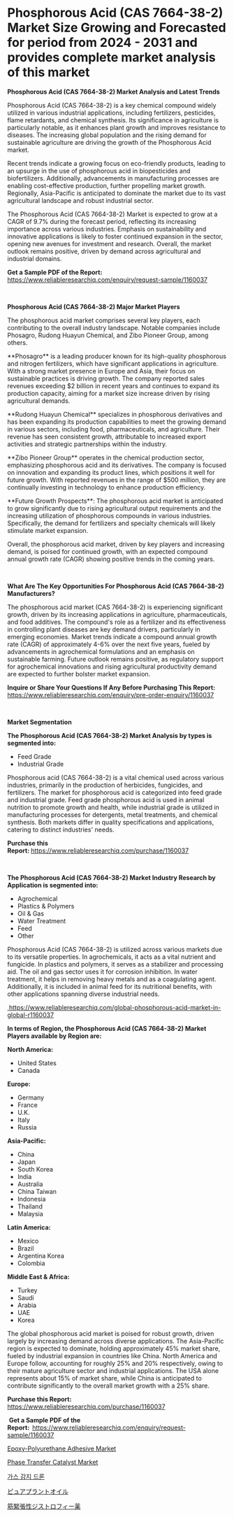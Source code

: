 <p><h1>Phosphorous Acid (CAS 7664-38-2) Market Size Growing and Forecasted for period from 2024 - 2031 and provides complete market analysis of this market</h1></p><p><strong>Phosphorous Acid (CAS 7664-38-2) Market Analysis and Latest Trends</strong></p>
<p><p>Phosphorous Acid (CAS 7664-38-2) is a key chemical compound widely utilized in various industrial applications, including fertilizers, pesticides, flame retardants, and chemical synthesis. Its significance in agriculture is particularly notable, as it enhances plant growth and improves resistance to diseases. The increasing global population and the rising demand for sustainable agriculture are driving the growth of the Phosphorous Acid market. </p><p>Recent trends indicate a growing focus on eco-friendly products, leading to an upsurge in the use of phosphorous acid in biopesticides and biofertilizers. Additionally, advancements in manufacturing processes are enabling cost-effective production, further propelling market growth. Regionally, Asia-Pacific is anticipated to dominate the market due to its vast agricultural landscape and robust industrial sector.</p><p>The Phosphorous Acid (CAS 7664-38-2) Market is expected to grow at a CAGR of 9.7% during the forecast period, reflecting its increasing importance across various industries. Emphasis on sustainability and innovative applications is likely to foster continued expansion in the sector, opening new avenues for investment and research. Overall, the market outlook remains positive, driven by demand across agricultural and industrial domains.</p></p>
<p><strong>Get a Sample PDF of the Report:&nbsp;</strong> <a href="https://www.reliableresearchiq.com/enquiry/request-sample/1160037">https://www.reliableresearchiq.com/enquiry/request-sample/1160037</a></p>
<p>&nbsp;</p>
<p><strong>Phosphorous Acid (CAS 7664-38-2) Major Market Players</strong></p>
<p><p>The phosphorous acid market comprises several key players, each contributing to the overall industry landscape. Notable companies include Phosagro, Rudong Huayun Chemical, and Zibo Pioneer Group, among others.</p><p>**Phosagro** is a leading producer known for its high-quality phosphorous and nitrogen fertilizers, which have significant applications in agriculture. With a strong market presence in Europe and Asia, their focus on sustainable practices is driving growth. The company reported sales revenues exceeding $2 billion in recent years and continues to expand its production capacity, aiming for a market size increase driven by rising agricultural demands.</p><p>**Rudong Huayun Chemical** specializes in phosphorous derivatives and has been expanding its production capabilities to meet the growing demand in various sectors, including food, pharmaceuticals, and agriculture. Their revenue has seen consistent growth, attributable to increased export activities and strategic partnerships within the industry.</p><p>**Zibo Pioneer Group** operates in the chemical production sector, emphasizing phosphorous acid and its derivatives. The company is focused on innovation and expanding its product lines, which positions it well for future growth. With reported revenues in the range of $500 million, they are continually investing in technology to enhance production efficiency.</p><p>**Future Growth Prospects**: The phosphorous acid market is anticipated to grow significantly due to rising agricultural output requirements and the increasing utilization of phosphorous compounds in various industries. Specifically, the demand for fertilizers and specialty chemicals will likely stimulate market expansion.</p><p>Overall, the phosphorous acid market, driven by key players and increasing demand, is poised for continued growth, with an expected compound annual growth rate (CAGR) showing positive trends in the coming years.</p></p>
<p>&nbsp;</p>
<p><strong>What Are The Key Opportunities For Phosphorous Acid (CAS 7664-38-2) Manufacturers?</strong></p>
<p><p>The phosphorous acid market (CAS 7664-38-2) is experiencing significant growth, driven by its increasing applications in agriculture, pharmaceuticals, and food additives. The compound's role as a fertilizer and its effectiveness in controlling plant diseases are key demand drivers, particularly in emerging economies. Market trends indicate a compound annual growth rate (CAGR) of approximately 4-6% over the next five years, fueled by advancements in agrochemical formulations and an emphasis on sustainable farming. Future outlook remains positive, as regulatory support for agrochemical innovations and rising agricultural productivity demand are expected to further bolster market expansion.</p></p>
<p><strong>Inquire or Share Your Questions If Any Before Purchasing This Report:</strong> <a href="https://www.reliableresearchiq.com/enquiry/pre-order-enquiry/1160037">https://www.reliableresearchiq.com/enquiry/pre-order-enquiry/1160037</a></p>
<p>&nbsp;</p>
<p><strong>Market Segmentation</strong></p>
<p><strong>The Phosphorous Acid (CAS 7664-38-2) Market Analysis by types is segmented into:</strong></p>
<p><ul><li>Feed Grade</li><li>Industrial Grade</li></ul></p>
<p><p>Phosphorous acid (CAS 7664-38-2) is a vital chemical used across various industries, primarily in the production of herbicides, fungicides, and fertilizers. The market for phosphorous acid is categorized into feed grade and industrial grade. Feed grade phosphorous acid is used in animal nutrition to promote growth and health, while industrial grade is utilized in manufacturing processes for detergents, metal treatments, and chemical synthesis. Both markets differ in quality specifications and applications, catering to distinct industries' needs.</p></p>
<p><strong>Purchase this Report:&nbsp;</strong><a href="https://www.reliableresearchiq.com/purchase/1160037">https://www.reliableresearchiq.com/purchase/1160037</a></p>
<p>&nbsp;</p>
<p><strong>The Phosphorous Acid (CAS 7664-38-2) Market Industry Research by Application is segmented into:</strong></p>
<p><ul><li>Agrochemical</li><li>Plastics & Polymers</li><li>Oil & Gas</li><li>Water Treatment</li><li>Feed</li><li>Other</li></ul></p>
<p><p>Phosphorous Acid (CAS 7664-38-2) is utilized across various markets due to its versatile properties. In agrochemicals, it acts as a vital nutrient and fungicide. In plastics and polymers, it serves as a stabilizer and processing aid. The oil and gas sector uses it for corrosion inhibition. In water treatment, it helps in removing heavy metals and as a coagulating agent. Additionally, it is included in animal feed for its nutritional benefits, with other applications spanning diverse industrial needs.</p></p>
<p><a href="https://www.reliableresearchiq.com/global-phosphorous-acid-market-in-global-r1160037">&nbsp;https://www.reliableresearchiq.com/global-phosphorous-acid-market-in-global-r1160037</a></p>
<p><strong>In terms of Region, the Phosphorous Acid (CAS 7664-38-2) Market Players available by Region are:</strong></p>
<p>
    <p> <strong> North America: </strong>
        <ul>
            <li>United States</li>
            <li>Canada</li>
        </ul>
        </p> 
    <p> <strong> Europe: </strong>
        <ul>
            <li>Germany</li>
            <li>France</li>
            <li>U.K.</li>
            <li>Italy</li>
            <li>Russia</li>
        </ul>
        </p> 
    <p> <strong> Asia-Pacific: </strong>
        <ul>
            <li>China</li>
            <li>Japan</li>
            <li>South Korea</li>
            <li>India</li>
            <li>Australia</li>
            <li>China Taiwan</li>
            <li>Indonesia</li>
            <li>Thailand</li>
            <li>Malaysia</li>
        </ul>
        </p> 
    <p> <strong> Latin America: </strong>
        <ul>
            <li>Mexico</li>
            <li>Brazil</li>
            <li>Argentina Korea</li>
            <li>Colombia</li>
        </ul>
        </p> 
    <p> <strong> Middle East & Africa: </strong>
        <ul>
            <li>Turkey</li>
            <li>Saudi</li>
            <li>Arabia</li>
            <li>UAE</li>
            <li>Korea</li>
        </ul>
    </p>
    </p>
<p><p>The global phosphorous acid market is poised for robust growth, driven largely by increasing demand across diverse applications. The Asia-Pacific region is expected to dominate, holding approximately 45% market share, fueled by industrial expansion in countries like China. North America and Europe follow, accounting for roughly 25% and 20% respectively, owing to their mature agriculture sector and industrial applications. The USA alone represents about 15% of market share, while China is anticipated to contribute significantly to the overall market growth with a 25% share.</p></p>
<p><strong>Purchase this Report: </strong><a href="https://www.reliableresearchiq.com/purchase/1160037">https://www.reliableresearchiq.com/purchase/1160037</a></p>
<p>&nbsp;<strong>Get a Sample PDF of the Report:&nbsp;&nbsp;</strong><a href="https://www.reliableresearchiq.com/enquiry/request-sample/1160037">https://www.reliableresearchiq.com/enquiry/request-sample/1160037</a></p>
<p><strong></strong></p>
<p><p><a href="https://github.com/WayneHopkins413/Market-Research-Report-List-1/blob/main/epoxy-polyurethane-adhesive-market.md">Epoxy-Polyurethane Adhesive Market</a></p><p><a href="https://www.linkedin.com/pulse/deep-dive-phase-transfer-catalyst-market-itstrends-segmentation-0vqqf?trackingId=wK8b0I4UTPqYZVV%2F9dRtUQ%3D%3D">Phase Transfer Catalyst Market</a></p><p><a href="https://medium.com/@maximowhite1913/%EC%84%B8%EA%B3%84-gas-detection-drone-market-%EC%9D%80-2024%EC%97%90%EC%84%9C-2031%EB%A1%9C-%EC%97%B0%ED%8F%89%EA%B7%A0-%EC%A6%9D%EA%B0%80%EC%9C%A8%EC%9D%84-%EB%B3%B4%EC%9D%BC-%EA%B2%83%EC%9C%BC%EB%A1%9C-%EC%98%88%EC%83%81%EB%90%A9%EB%8B%88%EB%8B%A4-fbd08bb23f21">가스 감지 드론</a></p><p><a href="https://github.com/lababdou/Market-Research-Report-List-6/blob/main/103817312523.md">ピュアプラントオイル</a></p><p><a href="https://medium.com/@dm15982023/myotonic-dystrophy-medication-market-%E3%81%AF-%E3%82%B3%E3%82%B9%E3%83%88%E7%AE%A1%E7%90%86%E3%81%A8%E5%8A%B9%E7%8E%87%E5%90%91%E4%B8%8A%E3%82%92%E5%84%AA%E5%85%88%E3%81%97%E3%81%BE%E3%81%99-%E3%81%95%E3%82%89%E3%81%AB-%E5%A0%B1%E5%91%8A%E6%9B%B8%E3%81%AF%E5%B8%82%E5%A0%B4%E3%81%AE%E9%9C%80%E8%A6%81%E9%9D%A2%E3%81%A8%E4%BE%9B%E7%B5%A6%E9%9D%A2%E3%81%AE%E4%B8%A1%E6%96%B9%E3%82%92%E3%82%AB%E3%83%90%E3%83%BC%E3%81%97%E3%81%A6%E3%81%84%E3%81%BE%E3%81%99-myotonic-37d5fb0f9191">筋緊張性ジストロフィー薬</a></p></p>